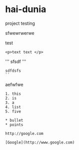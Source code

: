 # hai-dunia

project testing

sfwewrwerwe
<p>test</p>

```
<p>text text </p>
```


'''
<a>sfsdf</a>
'''

```
sdfdsfs
``

````
aefwfwe
````
1. this
2. is
3. a
4. list
5. five

* bullet
* points

http://google.com

[Google](http://www.google.com)
